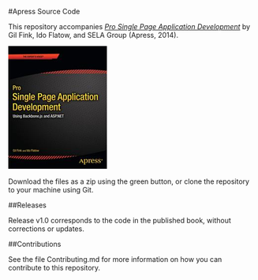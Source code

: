 #Apress Source Code

This repository accompanies [*Pro Single Page Application Development*](http://www.apress.com/9781430266730) by Gil Fink, Ido Flatow, and SELA Group (Apress, 2014).

![Cover image](9781430266730.jpg)

Download the files as a zip using the green button, or clone the repository to your machine using Git.

##Releases

Release v1.0 corresponds to the code in the published book, without corrections or updates.

##Contributions

See the file Contributing.md for more information on how you can contribute to this repository.
